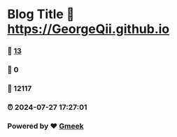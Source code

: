 # Blog Title :link: https://GeorgeQii.github.io 
### :page_facing_up: [13](https://GeorgeQii.github.io/tag.html) 
### :speech_balloon: 0 
### :hibiscus: 12117 
### :alarm_clock: 2024-07-27 17:27:01 
### Powered by :heart: [Gmeek](https://github.com/Meekdai/Gmeek)
